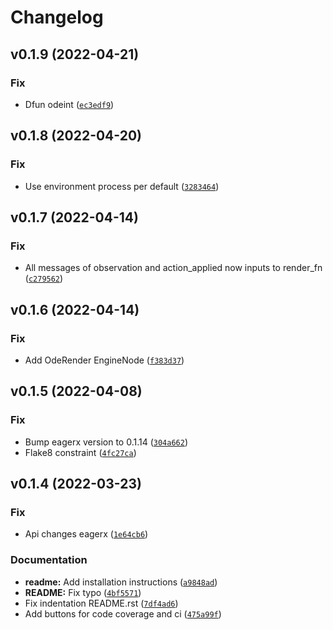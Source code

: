 # Changelog

<!--next-version-placeholder-->

## v0.1.9 (2022-04-21)
### Fix
* Dfun odeint ([`ec3edf9`](https://github.com/eager-dev/eagerx_ode/commit/ec3edf9d59943e4b8badf3a9918d2e010f29bb3a))

## v0.1.8 (2022-04-20)
### Fix
* Use environment process per default ([`3283464`](https://github.com/eager-dev/eagerx_ode/commit/3283464756b315de7ef3875050b5a3e56630183c))

## v0.1.7 (2022-04-14)
### Fix
* All messages of observation and action_applied now inputs to render_fn ([`c279562`](https://github.com/eager-dev/eagerx_ode/commit/c279562d9bb75def98ef4709dd76a91a59e8fbaf))

## v0.1.6 (2022-04-14)
### Fix
* Add OdeRender EngineNode ([`f383d37`](https://github.com/eager-dev/eagerx_ode/commit/f383d372f45103f523c8d721a87ced8dd11594bf))

## v0.1.5 (2022-04-08)
### Fix
* Bump eagerx version to 0.1.14 ([`304a662`](https://github.com/eager-dev/eagerx_ode/commit/304a6621cdc89295d3e9633e050094b73ac9ffd9))
* Flake8 constraint ([`4fc27ca`](https://github.com/eager-dev/eagerx_ode/commit/4fc27cae88e2e50f0185d0d1aeba36dab94475d1))

## v0.1.4 (2022-03-23)
### Fix
* Api changes eagerx ([`1e64cb6`](https://github.com/eager-dev/eagerx_ode/commit/1e64cb64b75d1ce8f337145e7e6bdfca2a9476ce))

### Documentation
* **readme:** Add installation instructions ([`a9848ad`](https://github.com/eager-dev/eagerx_ode/commit/a9848adf5285875df27aa87b160f9ebec9211fc2))
* **README:** Fix typo ([`4bf5571`](https://github.com/eager-dev/eagerx_ode/commit/4bf557164b941c3b99a63cbbd41990672abca37f))
* Fix indentation README.rst ([`7df4ad6`](https://github.com/eager-dev/eagerx_ode/commit/7df4ad6b65b9eecb0db458d1f075bc428bfe046b))
* Add buttons for code coverage and ci ([`475a99f`](https://github.com/eager-dev/eagerx_ode/commit/475a99fa27c43b3362d818468bbe206a4b648597))
